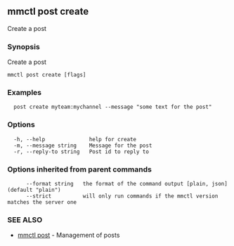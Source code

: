 ## mmctl post create

Create a post

### Synopsis

Create a post

```
mmctl post create [flags]
```

### Examples

```
  post create myteam:mychannel --message "some text for the post"
```

### Options

```
  -h, --help              help for create
  -m, --message string    Message for the post
  -r, --reply-to string   Post id to reply to
```

### Options inherited from parent commands

```
      --format string   the format of the command output [plain, json] (default "plain")
      --strict          will only run commands if the mmctl version matches the server one
```

### SEE ALSO

* [mmctl post](mmctl_post.md)	 - Management of posts

